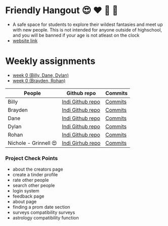 # Friendly Hangout 😍 ❤️ 💌 🏩
- A safe space for students to explore their wildest fantasies and meet up with new people. This is not intended for anyone outside of highschool, and you will be banned if your age is not atleast on the clock
- [website link](https://friendlyhangout.tk)
# Weekly assignments
- [week 0 (Billy, Dane, Dylan)](https://github.com/BillyCherres/squirty_grinnellians/issues/2)
- [week 0 (Brayden, Rohan)](https://github.com/BillyCherres/squirty_grinnellians/issues/3)





People | Github repo | Commits |
-------------  | -------------- | -------------- |
Billy  | [Indi Github repo](https://github.com/BillyCherres/indii3/blob/main/README.md) |[Commits](https://github.com/BillyCherres/squirty_grinnellians/commits?author=BillyCherres)| 
Brayden  | [Indi Github repo]() |[Commits](https://github.com/BraydenBasinger/Grinnellians_And_2_Irrelevants/commits?author=BraydenBasinger)| 
Dane |[Indi Github repo](https://github.com/D1935827V/Dane) |[Commits](https://github.com/BraydenBasinger/Grinnellians_And_2_Irrelevants/commits?author=D1935827V)|
Dylan |[Indi Github repo]() |[Commits]()| 
Rohan  | [Indi Github repo]() |[Commits]()| 
Nichole - Grinnell :heart_eyes:  | [Indi Girhub repo](https://www.google.com/url?sa=t&rct=j&q=&esrc=s&source=web&cd=&ved=2ahUKEwjsyMzWurT2AhVtJkQIHTuxDtsQFnoECAMQAQ&url=https%3A%2F%2Fwww.instagram.com%2Fnicholehenning%2F&usg=AOvVaw2DbF8sDjtYTF428LnkSTf_) |[Commits]()| 

### Project Check Points
- about the creators page
- create a tinder profile
- rate other people
- search other people
- login system
- feedback page
- about page
- finding a prom date section
- surveys compatibility surveys
- astrology compatibility function




